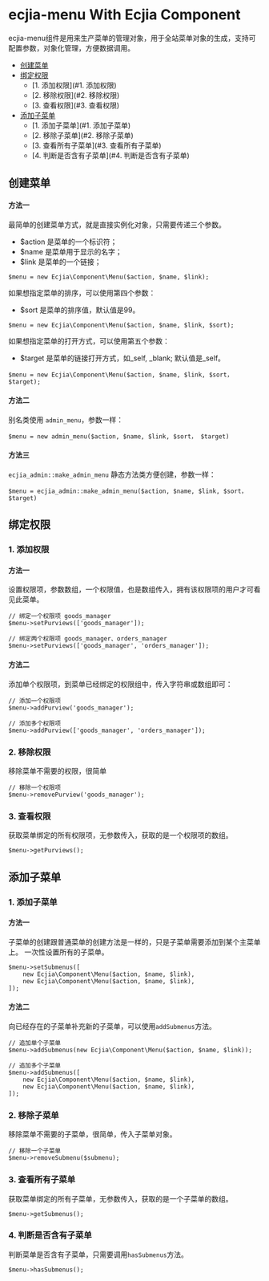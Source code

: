 ecjia-menu With Ecjia Component
==============

ecjia-menu组件是用来生产菜单的管理对象，用于全站菜单对象的生成，支持可配置参数，对象化管理，方便数据调用。

- [创建菜单](#创建菜单)
- [绑定权限](#绑定权限)
  - [1. 添加权限](#1. 添加权限)
  - [2. 移除权限](#2. 移除权限)
  - [3. 查看权限](#3. 查看权限)
- [添加子菜单](#添加子菜单)
  - [1. 添加子菜单](#1. 添加子菜单)
  - [2. 移除子菜单](#2. 移除子菜单)
  - [3. 查看所有子菜单](#3. 查看所有子菜单)
  - [4. 判断是否含有子菜单](#4. 判断是否含有子菜单)



## 创建菜单 

#### 方法一
最简单的创建菜单方式，就是直接实例化对象，只需要传递三个参数。
* $action 是菜单的一个标识符；
* $name 是菜单用于显示的名字；
* $link 是菜单的一个链接；
```$php
$menu = new Ecjia\Component\Menu($action, $name, $link);
```

如果想指定菜单的排序，可以使用第四个参数：
* $sort 是菜单的排序值，默认值是99。
```$php
$menu = new Ecjia\Component\Menu($action, $name, $link, $sort);
```

如果想指定菜单的打开方式，可以使用第五个参数：
* $target 是菜单的链接打开方式，如_self, _blank; 默认值是_self。
```$php
$menu = new Ecjia\Component\Menu($action, $name, $link, $sort， $target);
```
#### 方法二
别名类使用 `admin_menu`，参数一样：
```$php
$menu = new admin_menu($action, $name, $link, $sort， $target)
```

#### 方法三
`ecjia_admin::make_admin_menu` 静态方法类方便创建，参数一样：
```$php
$menu = ecjia_admin::make_admin_menu($action, $name, $link, $sort， $target)
```



## 绑定权限

### 1. 添加权限

#### 方法一

设置权限项，参数数组，一个权限值，也是数组传入，拥有该权限项的用户才可看见此菜单。
```$php
// 绑定一个权限项 goods_manager
$menu->setPurviews(['goods_manager']);

// 绑定两个权限项 goods_manager、orders_manager
$menu->setPurviews(['goods_manager', 'orders_manager']);
```

#### 方法二
添加单个权限项，到菜单已经绑定的权限组中，传入字符串或数组即可：
```$php
// 添加一个权限项
$menu->addPurview('goods_manager');

// 添加多个权限项
$menu->addPurview(['goods_manager', 'orders_manager']);
```

### 2. 移除权限
移除菜单不需要的权限，很简单
```$php
// 移除一个权限项
$menu->removePurview('goods_manager');
```

### 3. 查看权限
获取菜单绑定的所有权限项，无参数传入，获取的是一个权限项的数组。
```$php
$menu->getPurviews();
```



## 添加子菜单

### 1. 添加子菜单

#### 方法一
子菜单的创建跟普通菜单的创建方法是一样的，只是子菜单需要添加到某个主菜单上。
一次性设置所有的子菜单。
```$php
$menu->setSubmenus([
    new Ecjia\Component\Menu($action, $name, $link),
    new Ecjia\Component\Menu($action, $name, $link),
]);
```

#### 方法二
向已经存在的子菜单补充新的子菜单，可以使用`addSubmenus`方法。
```$php
// 追加单个子菜单
$menu->addSubmenus(new Ecjia\Component\Menu($action, $name, $link));

// 追加多个子菜单
$menu->addSubmenus([
    new Ecjia\Component\Menu($action, $name, $link),
    new Ecjia\Component\Menu($action, $name, $link),
]);
```
### 2. 移除子菜单
移除菜单不需要的子菜单，很简单，传入子菜单对象。
```$php
// 移除一个子菜单
$menu->removeSubmenu($submenu);
```

### 3. 查看所有子菜单
获取菜单绑定的所有子菜单，无参数传入，获取的是一个子菜单的数组。
```$php
$menu->getSubmenus();
```

### 4. 判断是否含有子菜单
判断菜单是否含有子菜单，只需要调用`hasSubmenus`方法。
```$php
$menu->hasSubmenus();
```